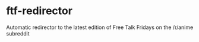 # ftf-redirector
Automatic redirector to the latest edition of Free Talk Fridays on the /r/anime subreddit
